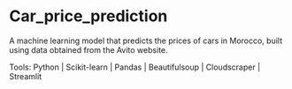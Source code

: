 # Car_price_prediction

A machine learning model that predicts the prices of cars in Morocco,
built using data obtained from the Avito website.

Tools: Python | Scikit-learn | Pandas |
Beautifulsoup | Cloudscraper | Streamlit
